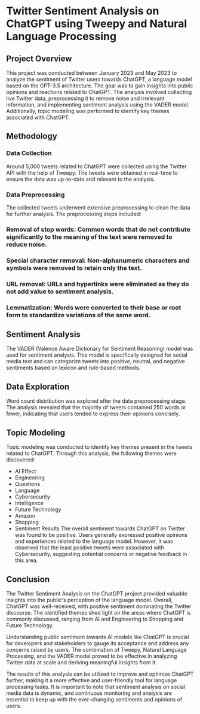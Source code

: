 # Twitter Sentiment Analysis on ChatGPT using Tweepy and Natural Language Processing
## Project Overview
This project was conducted between January 2023 and May 2023 to analyze the sentiment of Twitter users towards ChatGPT, a language model based on the GPT-3.5 architecture. The goal was to gain insights into public opinions and reactions related to ChatGPT. The analysis involved collecting live Twitter data, preprocessing it to remove noise and irrelevant information, and implementing sentiment analysis using the VADER model. Additionally, topic modeling was performed to identify key themes associated with ChatGPT.

## Methodology
### Data Collection
Around 5,000 tweets related to ChatGPT were collected using the Twitter API with the help of Tweepy. The tweets were obtained in real-time to ensure the data was up-to-date and relevant to the analysis.

### Data Preprocessing
The collected tweets underwent extensive preprocessing to clean the data for further analysis. The preprocessing steps included:

### Removal of stop words: Common words that do not contribute significantly to the meaning of the text were removed to reduce noise.
### Special character removal: Non-alphanumeric characters and symbols were removed to retain only the text.
### URL removal: URLs and hyperlinks were eliminated as they do not add value to sentiment analysis.
### Lemmatization: Words were converted to their base or root form to standardize variations of the same word.

## Sentiment Analysis
The VADER (Valence Aware Dictionary for Sentiment Reasoning) model was used for sentiment analysis. This model is specifically designed for social media text and can categorize tweets into positive, neutral, and negative sentiments based on lexicon and rule-based methods.

## Data Exploration
Word count distribution was explored after the data preprocessing stage. The analysis revealed that the majority of tweets contained 250 words or fewer, indicating that users tended to express their opinions concisely.

## Topic Modeling
Topic modeling was conducted to identify key themes present in the tweets related to ChatGPT. Through this analysis, the following themes were discovered:

* AI Effect
* Engineering
* Questions
* Language
* Cybersecurity
* Intelligence
* Future Technology
* Amazon
* Shopping
* Sentiment Results
The overall sentiment towards ChatGPT on Twitter was found to be positive. Users generally expressed positive opinions and experiences related to the language model. However, it was observed that the least positive tweets were associated with Cybersecurity, suggesting potential concerns or negative feedback in this area.

## Conclusion
The Twitter Sentiment Analysis on the ChatGPT project provided valuable insights into the public's perception of the language model. Overall, ChatGPT was well-received, with positive sentiment dominating the Twitter discourse. The identified themes shed light on the areas where ChatGPT is commonly discussed, ranging from AI and Engineering to Shopping and Future Technology.

Understanding public sentiment towards AI models like ChatGPT is crucial for developers and stakeholders to gauge its acceptance and address any concerns raised by users. The combination of Tweepy, Natural Language Processing, and the VADER model proved to be effective in analyzing Twitter data at scale and deriving meaningful insights from it.

The results of this analysis can be utilized to improve and optimize ChatGPT further, making it a more effective and user-friendly tool for language processing tasks. It is important to note that sentiment analysis on social media data is dynamic, and continuous monitoring and analysis are essential to keep up with the ever-changing sentiments and opinions of users.
